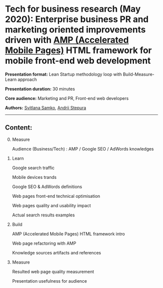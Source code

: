 # Tech for business research (May 2020): Enterprise business PR and marketing oriented improvements driven with [AMP (Accelerated Mobile Pages)](https://github.com/ampproject) HTML framework for mobile front-end web development


**Presentation format:** Lean Startup methodology loop with Build-Measure-Learn approach

**Presentation duration:** 30 minutes

**Core audience:** Marketing and PR, Front-end web developers

**Authors:** [Svitlana Samko](https://www.linkedin.com/in/svitlana-samko/), [Andrii Stepura](https://www.linkedin.com/in/andriistepura/)

---

## Content:


0. Measure

   Audience (Business/Tech) : AMP / Google SEO / AdWords knowledges


1. Learn

   Google search traffic

   Mobile devices trands

   Google SEO & AdWords definitions
   
   Web pages front-end technical optimisation

   Web pages quality and usability impact

   Actual search results examples


2. Build

   AMP (Accelerated Mobile Pages) HTML framework intro 

   Web page refactoring with AMP

   Knowledge sources artifacts and references


3. Measure

   Resulted web page quality measurement

   Presentation usefulness for audience

